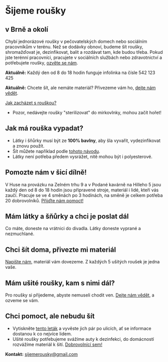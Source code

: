 # Šijeme roušky

## v Brně a okolí

Chybí jednorázové roušky v pečovatelských domech nebo sociálním pracovníkům v terénu. Než se dodávky obnoví, budeme šít roušky, shromažďovat je, dezinfikovat, balit a rozdávat tam, kde budou třeba. Pokud jste terénní pracovníci, pracujete v sociálních službách nebo zdravotnictví a potřebujete roušky, [ozvěte se nám](https://docs.google.com/forms/d/e/1FAIpQLScT2zbyMPZp4LBdd6X_dBT3eAm15iF6gO4dS5KwYaPchdvWbA/viewform?usp=sf_link).

**Aktuálně:** Každý den od 8 do 18 hodin funguje infolinka na čísle 542 123 425

**Aktuálně:** Chcete šít, ale nemáte materiál? Přivezeme vám ho, [dejte nám vědět](https://docs.google.com/forms/d/e/1FAIpQLSdjZqHkglV2Gdva7ELOEVB6H6uPRfy8BAUKaHk2O_XiOAZpKw/viewform?usp=sf_link).

[Jak zacházet s rouškou?](https://scontent-prg1-1.xx.fbcdn.net/v/t1.15752-9/89870226_237727443933011_1964651537363894272_n.jpg?_nc_cat=105&_nc_sid=b96e70&_nc_ohc=dVfo8V14Zp4AX8Dj61Y&_nc_ht=scontent-prg1-1.xx&oh=dbc6920533f1e772bf43a4f1ca86ea3f&oe=5E93B966)
- Pozor, nedávejte roušky "sterilizovat" do mirkovlnky, mohou začít hořet!

## Jak má rouška vypadat?
- Látky i šňůrky musí být ze **100% bavlny**, aby šla vyvařit, vydezinfikovat a znovu použít.
- Šít můžete například podle [tohoto návodu](https://www.caramilla.cz/site-rousky-ustenky/?fbclid=IwAR3Q53zkvkbt0IC3SnIM9dPYFqWwH2wzQT1QxwLgyl9zE6D7L_C_8wH3uEs).
- Látky není potřeba předem vysrážet, nitě mohou být i polyesterové.

## Pomozte nám v šicí dílně!
V Huse na provázku na Zelném trhu 9 a v Podané kavárně na Hilleho 5 jsou každý den od 8 do 18 hodin jsou připravené stroje, materiál i lidé, kteří vás zaučí. Pracuje se ve 4 směnách po 3 hodinách, na směně je celkem potřeba 20 dobrovolníků. [Přijďte nám pomoct!](https://www.ced-brno.cz/rousky) 

## Mám látky a šňůrky a chci je poslat dál
Co máte, doneste na vrátnici do divadla. Látky doneste vyprané a nezmuchlané.

## Chci šít doma, přivezte mi materiál
[Napište nám](https://docs.google.com/forms/d/e/1FAIpQLSdjZqHkglV2Gdva7ELOEVB6H6uPRfy8BAUKaHk2O_XiOAZpKw/viewform?usp=sf_link), materiál vám dovezeme. Z každých 5 ušitých roušek je jedna vaše.

## Mám ušité roušky, kam s nimi dál?
Pro roušky si přijedeme, abyste nemuseli chodit ven. [Dejte nám vědět](https://docs.google.com/forms/d/e/1FAIpQLSdjZqHkglV2Gdva7ELOEVB6H6uPRfy8BAUKaHk2O_XiOAZpKw/viewform?usp=sf_link), a ozveme se vám.

## Chci pomoct, ale nebudu šít
- Vytiskněte [tento leták](https://scontent-prg1-1.xx.fbcdn.net/v/t1.15752-9/90369550_209835203419075_7368684134853509120_n.jpg?_nc_cat=100&_nc_sid=b96e70&_nc_ohc=1E1UI7kKN1wAX8WkdLc&_nc_ht=scontent-prg1-1.xx&oh=95fcaad9d5fd92fe20be5cf0a80b7b67&oe=5E93241D) a vyvěste jich pár po ulicích, ať se informace dostanou k co nejvíce lidem.
- Ušité roušky potřebujeme svážíme auty k dezinfekci, do domácností rozvážíme materiál k šití. [Dobrovolnící sem!](https://forms.gle/gsR5SUx9Ep1wG3bt7)

**Kontakt:** [sijemerousky@gmail.com](mailto:sijemerousky@gmail.com)

